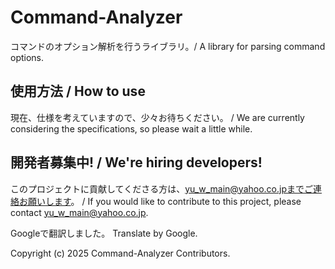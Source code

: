 # Command-Analyzer
コマンドのオプション解析を行うライブラリ。/ A library for parsing command options.

## 使用方法 / How to use
現在、仕様を考えていますので、少々お待ちください。 / We are currently considering the specifications, so please wait a little while.

## 開発者募集中! / We're hiring developers!
このプロジェクトに貢献してくださる方は、yu_w_main@yahoo.co.jpまでご連絡お願いします。 / If you would like to contribute to this project, please contact yu_w_main@yahoo.co.jp.

Googleで翻訳しました。
Translate by Google.

Copyright (c) 2025 Command-Analyzer Contributors.
